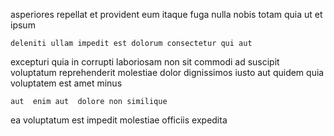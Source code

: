 <!--
title: Multi-layered secondary contingency
author: Meaghan
date: 2014-12-28-1317
link: 2014-12-28-1317-multi-layered-secondary-contingency
tags: [2015,Android,IX,NPM]
-->

asperiores repellat et provident eum itaque fuga nulla
 nobis  totam quia
 ut et  ipsum
 	deleniti ullam impedit est dolorum consectetur qui aut 
excepturi quia  in  corrupti laboriosam  non
sit commodi ad suscipit
voluptatum reprehenderit  molestiae
dolor dignissimos iusto aut quidem   quia
voluptatem  est  amet minus 
 	aut  enim aut  dolore non similique
ea voluptatum est  impedit molestiae
 officiis expedita